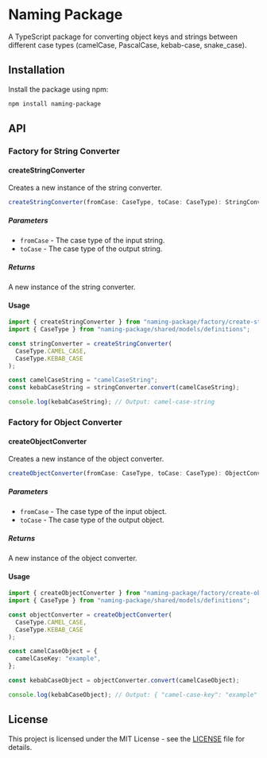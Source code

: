# Naming Package

A TypeScript package for converting object keys and strings between different case types (camelCase, PascalCase, kebab-case, snake_case).

## Installation

Install the package using npm:

```sh
npm install naming-package
```

## API

### Factory for String Converter

#### createStringConverter

Creates a new instance of the string converter.

```typescript
createStringConverter(fromCase: CaseType, toCase: CaseType): StringConverter;
```

##### Parameters

- `fromCase` - The case type of the input string.
- `toCase` - The case type of the output string.

##### Returns

A new instance of the string converter.

#### Usage

```typescript
import { createStringConverter } from "naming-package/factory/create-string-converter";
import { CaseType } from "naming-package/shared/models/definitions";

const stringConverter = createStringConverter(
  CaseType.CAMEL_CASE,
  CaseType.KEBAB_CASE
);

const camelCaseString = "camelCaseString";
const kebabCaseString = stringConverter.convert(camelCaseString);

console.log(kebabCaseString); // Output: camel-case-string
```

### Factory for Object Converter

#### createObjectConverter

Creates a new instance of the object converter.

```typescript
createObjectConverter(fromCase: CaseType, toCase: CaseType): ObjectConverter;
```

##### Parameters

- `fromCase` - The case type of the input object.
- `toCase` - The case type of the output object.

##### Returns

A new instance of the object converter.

#### Usage

```typescript
import { createObjectConverter } from "naming-package/factory/create-object-converter";
import { CaseType } from "naming-package/shared/models/definitions";

const objectConverter = createObjectConverter(
  CaseType.CAMEL_CASE,
  CaseType.KEBAB_CASE
);

const camelCaseObject = {
  camelCaseKey: "example",
};

const kebabCaseObject = objectConverter.convert(camelCaseObject);

console.log(kebabCaseObject); // Output: { "camel-case-key": "example" }
```

## License

This project is licensed under the MIT License - see the [LICENSE](LICENSE) file for details.
